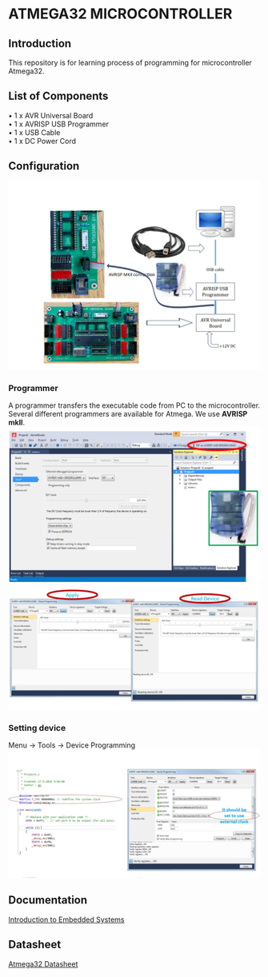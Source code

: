 
# ATMEGA32 MICROCONTROLLER
## Introduction

This repository is for learning process of programming for microcontroller Atmega32.

## List of Components  
• 1 x AVR Universal Board  
• 1 x AVRISP USB Programmer  
• 1 x USB Cable  
• 1 x DC Power Cord

## Configuration
![Components](./assets/instruction.png)
### Programmer
A programmer transfers the executable code from PC to the
microcontroller. Several different programmers are available for Atmega. We use **AVRISP mkII**.
![Setting programmer](./assets/choose-programmer.jpg)
![Setting programmer](./assets/setting1.jpg)

### Setting device
Menu -> Tools -> Device Programming
![Setting device](./assets/setting2.jpg)

## Documentation
[Introduction to Embedded Systems](./assets/EmbeddedSystemProgrammingATmega328.pdf)

## Datasheet
[Atmega32 Datasheet](./assets/atmega32.pdf)